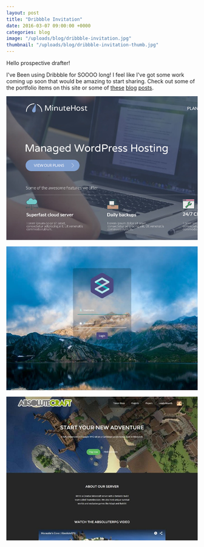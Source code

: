 ```yaml
---
layout: post
title: "Dribbble Invitation"
date: 2016-03-07 09:00:00 +0000
categories: blog
image: "/uploads/blog/dribbble-invitation.jpg"
thumbnail: "/uploads/blog/dribbble-invitation-thumb.jpg"
---
```


Hello prospective drafter!

I've Been using Dribbble for SOOOO long! I feel like I've got some work coming up soon that would be amazing to start sharing. <!--more-->Check out some of the portfolio items on this site or some of [these](https://danbovey.uk/blog/daily-ui) [blog](https://danbovey.uk/blog/login-screen) [posts](https://danbovey.uk/blog/animated-city-map).

[![MinuteHost](/uploads/blog/dribble-invitation/minutehost.jpg)](/uploads/blog/dribbble-invitation/minutehost.jpg)

[![Login Screen](/uploads/blog/dribble-invitation/login-screen.jpg)](/uploads/blog/dribbble-invitation/login-screen.jpg)

[![AbsoluteCraft](/uploads/blog/dribble-invitation/absolutecraft.jpg)](/uploads/blog/dribbble-invitation/absolutecraft.jpg)